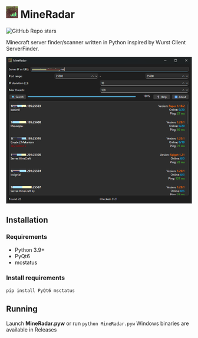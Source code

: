 
# <img src="images/icon.png" width="32"> MineRadar
![GitHub Repo stars](https://img.shields.io/github/stars/Myp3xx/MineRadar)

Minecraft server finder/scanner written in Python inspired by Wurst Client ServerFinder.

![Screenshot](images/screenshot.png)

## Installation

### Requirements
- Python 3.9+
- PyQt6
- mcstatus

### Install requirements
```bash
pip install PyQt6 msctatus
```

## Running
Launch **MineRadar.pyw** or run `python MineRadar.pyw`
Windows binaries are available in Releases
